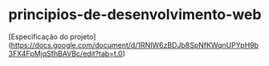 # principios-de-desenvolvimento-web

[Especificação do projeto] (https://docs.google.com/document/d/1RNIW6zBDJb8SpNfKWqnUPYpH9b3FX4FpMjqSfhBAVBc/edit?tab=t.0) 